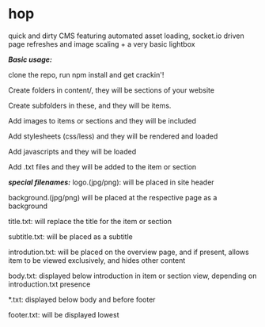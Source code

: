 hop
===

quick and dirty CMS featuring automated asset loading, socket.io driven page refreshes and image scaling + a very basic lightbox

***Basic usage:***

clone the repo, run npm install and get crackin'!

Create folders in content/, they will be sections of your website

Create subfolders in these, and they will be items.

Add images to items or sections and they will be included

Add stylesheets (css/less) and they will be rendered and loaded

Add javascripts and they will be loaded

Add .txt files and they will be added to the item or section

***special filenames:***
logo.(jpg/png): will be placed in site header

background.(jpg/png) will be placed at the respective page as a background

title.txt: will replace the title for the item or section

subtitle.txt: will be placed as a subtitle

introdution.txt: will be placed on the overview page, and if present, allows item to be viewed exclusively, and hides other content

body.txt: displayed below introduction in item or section view, depending on introduction.txt presence

*.txt: displayed below body and before footer

footer.txt: will be displayed lowest

